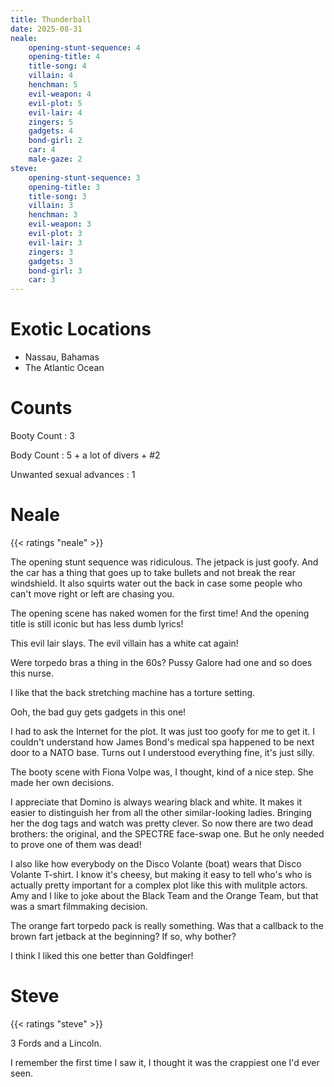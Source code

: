 ```yaml
---
title: Thunderball
date: 2025-08-31
neale:
    opening-stunt-sequence: 4
    opening-title: 4
    title-song: 4
    villain: 4
    henchman: 5
    evil-weapon: 4
    evil-plot: 5
    evil-lair: 4
    zingers: 5
    gadgets: 4
    bond-girl: 2
    car: 4
    male-gaze: 2
steve:
    opening-stunt-sequence: 3
    opening-title: 3
    title-song: 3
    villain: 3
    henchman: 3
    evil-weapon: 3
    evil-plot: 3
    evil-lair: 3
    zingers: 3
    gadgets: 3
    bond-girl: 3
    car: 3
---
```


# Exotic Locations

* Nassau, Bahamas
* The Atlantic Ocean


# Counts

Booty Count
: 3

Body Count
: 5 + a lot of divers + #2

Unwanted sexual advances
: 1

# Neale

{{< ratings "neale" >}}

The opening stunt sequence was ridiculous.
The jetpack is just goofy.
And the car has a thing that goes up to take bullets and not break the rear windshield.
It also squirts water out the back in case some people who can't move right or left are chasing you.

The opening scene has naked women for the first time!
And the opening title is still iconic but has less dumb lyrics!

This evil lair slays.
The evil villain has a white cat again!

Were torpedo bras a thing in the 60s?
Pussy Galore had one and so does this nurse.

I like that the back stretching machine has a torture setting.

Ooh, the bad guy gets gadgets in this one!

I had to ask the Internet for the plot. It was just too goofy for me
to get it. I couldn't understand how James Bond's medical spa happened
to be next door to a NATO base. Turns out I understood everything
fine, it's just silly.

The booty scene with Fiona Volpe was, I thought, kind of a nice step.
She made her own decisions.

I appreciate that Domino is always wearing black and white.
It makes it easier to distinguish her from all the other similar-looking ladies.
Bringing her the dog tags and watch was pretty clever.
So now there are two dead brothers: the original, and the SPECTRE face-swap one.
But he only needed to prove one of them was dead!

I also like how everybody on the Disco Volante (boat) wears that Disco
Volante T-shirt. I know it's cheesy, but making it easy to tell who's
who is actually pretty important for a complex plot like this with
mulitple actors. Amy and I like to joke about the Black Team and the
Orange Team, but that was a smart filmmaking decision.

The orange fart torpedo pack is really something.
Was that a callback to the brown fart jetback at the beginning?
If so, why bother?

I think I liked this one better than Goldfinger!


# Steve

{{< ratings "steve" >}}

3 Fords and a Lincoln.

I remember the first time I saw it, I thought it was the crappiest one I'd ever seen.

